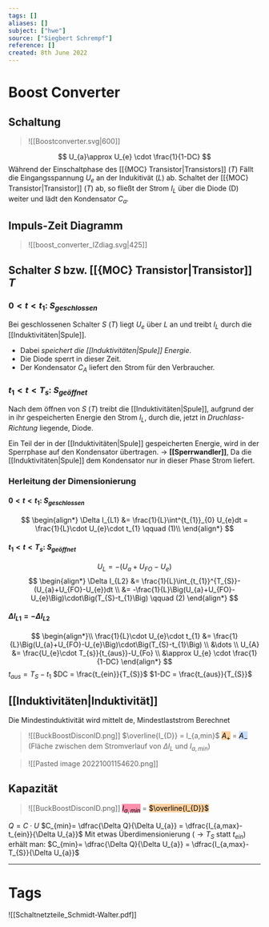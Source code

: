 ```yaml
---
tags: []
aliases: []
subject: ["hwe"]
source: ["Siegbert Schrempf"]
reference: []
created: 8th June 2022
---
```


# Boost Converter
## Schaltung
>![[Boostconverter.svg|600]]

$$
U_{a}\approx U_{e} \cdot \frac{1}{1-DC}
$$
Während der Einschaltphase des [[{MOC} Transistor|Transistors]] $(T)$ Fällt die Eingangsspannung $U_{e}$ an der Indukitivät $(L)$ ab.
Schaltet der [[{MOC} Transistor|Transistor]] $(T)$ ab, so fließt der Strom $I_{L}$ über die Diode (D) weiter und lädt den Kondensator $C_{a}$.

## Impuls-Zeit Diagramm
> ![[boost_converter_IZdiag.svg|425]]

## Schalter $S$ bzw. [[{MOC} Transistor|Transistor]] $T$
### $0<t<t_{1}$: $S_{geschlossen}$
Bei geschlossenen Schalter $S$ $(T)$ liegt $U_{e}$ über $L$ an und treibt $I_{L}$ durch die [[Induktivitäten|Spule]].
 - Dabei *speichert die [[Induktivitäten|Spule]] Energie*.
 - Die Diode sperrt in dieser Zeit.
 - Der Kondensator $C_{A}$ liefert den Strom für den Verbraucher.

### $t_{1}<t<T_{s}$: $S_{geöffnet}$
Nach dem öffnen von $S$ $(T)$ treibt die [[Induktivitäten|Spule]], aufgrund der in ihr gespeicherten Energie den Strom $I_{L}$, durch die, jetzt in *Druchlass-Richtung* liegende, Diode.

Ein Teil der in der [[Induktivitäten|Spule]] gespeicherten Energie, wird in der Sperrphase auf den Kondensator übertragen.
$\rightarrow$ **[[Sperrwandler]]**, Da die [[Induktivitäten|Spule]] dem Kondensator nur in dieser Phase Strom liefert.

### Herleitung der Dimensionierung
#### $0<t<t_{1}$: $S_{geschlossen}$
$$
\begin{align*}
	\Delta I_{L1} &= \frac{1}{L}\int^{t_{1}}_{0} U_{e}dt = \frac{1}{L}\cdot U_{e}\cdot t_{1} \qquad (1)\\
\end{align*}
$$
#### $t_{1}<t<T_{s}$: $S_{geöffnet}$
$$U_{L} = -(U_{a}+U_{FO}-U_{e})$$
$$
\begin{align*}
\Delta I_{L2} &= \frac{1}{L}\int_{t_{1}}^{T_{S}}- (U_{a}+U_{FO}-U_{e})dt
\\
&= -\frac{1}{L}\Big(U_{a}+U_{FO}-U_{e}\Big)\cdot\Big(T_{S}-t_{1}\Big) \qquad (2)
\end{align*}
$$
#### $\Delta I_{L1}= -\Delta I_{L2}$
$$
\begin{align*}\\
\frac{1}{L}\cdot U_{e}\cdot t_{1} &= \frac{1}{L}\Big(U_{a}+U_{FO}-U_{e}\Big)\cdot\Big(T_{S}-t_{1}\Big)
\\
&\dots
\\
U_{A} &= \frac{U_{e}\cdot T_{s}}{t_{aus}}-U_{Fo}
\\
&\approx U_{e} \cdot \frac{1}{1-DC}
\end{align*}
$$
$t_{aus}= T_{S} - t_{1}$
$DC = \frac{t_{ein}}{T_{S}}$
$1-DC = \frac{t_{aus}}{T_{S}}$
## [[Induktivitäten|Induktivität]]
Die Mindestinduktivität wird mittelt de, Mindestlaststrom Berechnet
>![[BuckBoostDisconID.png]]
>$\overline{I_{D}} = I_{a,min}$
><mark style="background: #FFB86CA6;">$A_{+}$</mark> = <mark style="background: #ADCCFFA6;">$A_{-}$</mark> (Fläche zwischen dem Stromverlauf von $\Delta I_{L}$ und $I_{a,min}$)

>![[Pasted image 20221001154620.png]]

## Kapazität
>![[BuckBoostDisconID.png]]
> <mark style="background: #FF5582A6;">$I_{a,min}$</mark> = <mark style="background: #FFB86CA6;">$\overline{I_{D}}$</mark> 

$Q=C\cdot U$
$C_{min}= \dfrac{\Delta Q}{\Delta U_{a}} = \dfrac{I_{a,max}-t_{ein}}{\Delta U_{a}}$
Mit etwas Überdimensionierung ($\rightarrow T_{S}$ statt $t_{ein}$) erhält man:
$C_{min}= \dfrac{\Delta Q}{\Delta U_{a}} = \dfrac{I_{a,max}-T_{S}}{\Delta U_{a}}$

---
# Tags
![[Schaltnetzteile_Schmidt-Walter.pdf]]